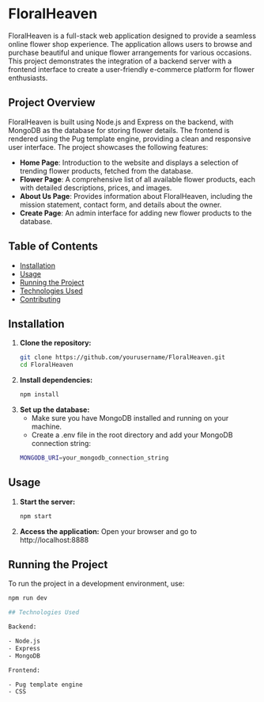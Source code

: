 # FloralHeaven

FloralHeaven is a full-stack web application designed to provide a seamless online flower shop experience. The application allows users to browse and purchase beautiful and unique flower arrangements for various occasions. This project demonstrates the integration of a backend server with a frontend interface to create a user-friendly e-commerce platform for flower enthusiasts.

## Project Overview

FloralHeaven is built using Node.js and Express on the backend, with MongoDB as the database for storing flower details. The frontend is rendered using the Pug template engine, providing a clean and responsive user interface. The project showcases the following features:

- **Home Page**: Introduction to the website and displays a selection of trending flower products, fetched from the database.
- **Flower Page**: A comprehensive list of all available flower products, each with detailed descriptions, prices, and images.
- **About Us Page**: Provides information about FloralHeaven, including the mission statement, contact form, and details about the owner.
- **Create Page**: An admin interface for adding new flower products to the database.

## Table of Contents

- [Installation](#installation)
- [Usage](#usage)
- [Running the Project](#running-the-project)
- [Technologies Used](#technologies-used)
- [Contributing](#contributing)

## Installation

1. **Clone the repository:**
   ```bash
   git clone https://github.com/yourusername/FloralHeaven.git
   cd FloralHeaven

2. **Install dependencies:**
   ```bash
   npm install

3. **Set up the database:**
   - Make sure you have MongoDB installed and running on your machine.
   - Create a .env file in the root directory and add your MongoDB connection string:
   ```bash
   MONGODB_URI=your_mongodb_connection_string

## Usage

1. **Start the server:**
   ```bash
   npm start

2. **Access the application:**
   Open your browser and go to http://localhost:8888

## Running the Project

To run the project in a development environment, use:
```bash
npm run dev

## Technologies Used

Backend:

- Node.js
- Express
- MongoDB

Frontend:

- Pug template engine
- CSS
